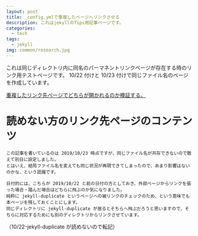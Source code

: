 ```yaml
---
layout: post
title: _config.ymlで重複したページへリンクさせる
description: これはjekyllのTips用記事ページです。
categories:
  - tech
tags:
  - jekyll
img: common/research.jpg
---
```


これは同じディレクトリ内に同名のパーマネントリンクページが存在する時のリンク用テストページです。
10/22 付けと 10/23 付けで同じファイル名のページを作成しています。

[重複したリンク先ページでどちらが開かれるのか検証する。](../jekyll-duplicate)

# 読めない方のリンク先ページのコンテンツ

```
この記事を書いているのは 2019/10/23 時点ですが、同じファイル名が共存できないので敢えて別日に設定しました。
とはいえ、結局ファイル名を変えても同じ状況が再現できてしまったので、あまり影響はないのかな、という認識です。

日付的には、こちらが 2019/10/22 と前の日付の方としておき、外部ページからリンクを張った場合・踏んだ場合はどちらに飛ぶのか気になりました。
純粋に jekyll-duplicate というページへの被リンクのチェックのため、という意味でも本ページを残しておくことにします。
同じディレクトリに jekyll-duplicate が居るとそちらへ飛ぶだろうと思いますので、そちらに対応するためにも別のディレクトリからリンクさせています。
```

（10/22-jekyll-duplicate が読めないので転記）
